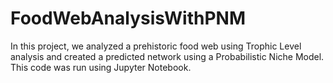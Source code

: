 # FoodWebAnalysisWithPNM
In this project, we analyzed a prehistoric food web using Trophic Level analysis and created a predicted network using a Probabilistic Niche Model.
This code was run using Jupyter Notebook.

